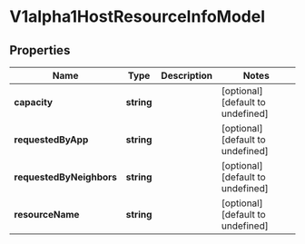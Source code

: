# V1alpha1HostResourceInfoModel

## Properties

Name | Type | Description | Notes
------------ | ------------- | ------------- | -------------
**capacity** | **string** |  | [optional] [default to undefined]
**requestedByApp** | **string** |  | [optional] [default to undefined]
**requestedByNeighbors** | **string** |  | [optional] [default to undefined]
**resourceName** | **string** |  | [optional] [default to undefined]


